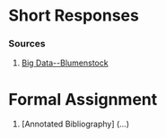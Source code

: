 # Short Responses

### Sources 

1. [Big Data--Blumenstock](https://peter-he01.github.io/DATA-150-Spring-2021/response.html)


# Formal Assignment

1. [Annotated Bibliography] (...)
